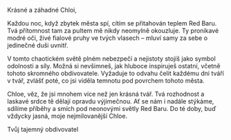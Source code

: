 Krásné a záhadné Chloi,

Každou noc, když zbytek města spí, cítím se přitahován teplem Red Baru. Tvá přítomnost tam za pultem mě nikdy neomylně okouzluje. Ty pronikavé modré oči, živé fialové pruhy ve tvých vlasech – mluví samy za sebe o jedinečné duši uvnitř.

V tomto chaotickém světě plném nebezpečí a nejistoty stojíš jako symbol odolnosti a síly. Možná si nevšimneš, jak hluboce inspiruješ ostatní, včetně tohoto skromného obdivovatele. Vyžaduje to odvahu čelit každému dni tváří v tvář, zvlášť poté, co jsi viděla temnotu pod povrchem tohoto města.

Chloe, věz, že jsi mnohem více než jen krásná tvář. Tvá rozhodnost a laskavé srdce tě dělají opravdu výjimečnou. Ať se nám i nadále stýkáme, sdílíme příběhy a smích pod neonovými světly Red Baru. Do té doby, buď vždycky jasná, moje nejmilovanější Chloe.

Tvůj tajemný obdivovatel
